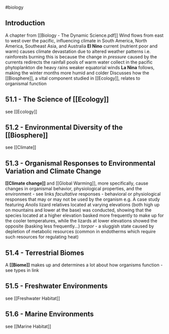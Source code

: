 #biology 
## Introduction
A chapter from [[Biology - The Dynamic Science.pdf]]
Wind flows from east to west over the pacific, influencing climate in South America, North America, Southeast Asia, and Australia
**El Nino** current (nutrient poor and warm) causes climate devastation due to altered weather patterns
	i.e. rainforests burning
	this is because the change in *pressure* caused by the currents redirects the rainfall
	pools of warm water collect in the pacific
	phytoplankton die
	heavy rains
	weaker equatorial winds
**La Nina** follows, making the winter months more humid and colder
Discusses how the [[Biosphere]], a vital component studied in [[Ecology]], relates to organismal function
## 51.1 - The Science of [[Ecology]]
see [[Ecology]]
## 51.2 - Environmental Diversity of the [[Biosphere]]
see [[Climate]]
## 51.3 - Organismal Responses to Environmental Variation and Climate Change
**[[Climate change]]** and [[Global Warming]], more specifically, cause changes in organismal behavior, physiological properties, and the environment - see links
*facultative* responses - behavioral or physiological responses that may or may not be used by the organism 
	e.g. A case study featuring *Anolis* lizard relatives located at varying elevations (both high up on mountains and lower at the base) was conducted, showing that the species located at a higher elevation basked more frequently to make up for the cooler temperatures, while the lizards at lower elevations showed the opposite (basking less frequently...)
*torpor* - a sluggish state caused by depletion of metabolic resources (common in endotherms which require such resources for regulating heat)
## 51.4 - Terrestrial Biomes
A **[[Biome]]** makes up and determines a lot about how organisms function - see types in link
## 51.5 - Freshwater Environments
see [[Freshwater Habitat]]
## 51.6 - Marine Environments
see [[Marine Habitat]]